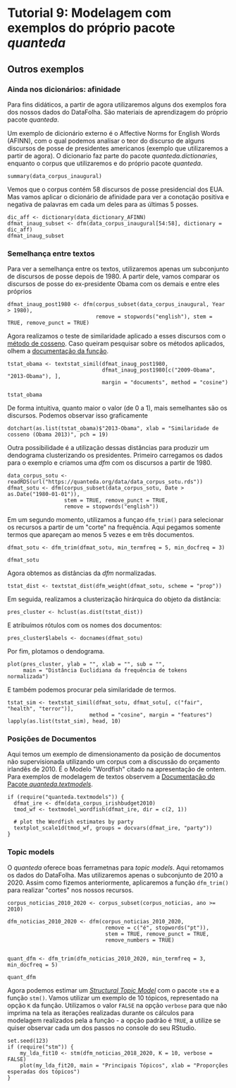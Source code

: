 # Tutorial 9: Modelagem com exemplos do próprio pacote *quanteda*

## Outros exemplos

### Ainda nos dicionários: afinidade

Para fins didáticos, a partir de agora utilizaremos alguns dos exemplos fora dos nossos dados do DataFolha. São materiais de aprendizagem do próprio pacote *quanteda*. 

Um exemplo de dicionário externo é o Affective Norms for English Words (AFINN), com o qual podemos analisar o teor do discurso de alguns discursos de posse de presidentes americanos (exemplo que utilizaremos a partir de agora). O dicionario faz parte do pacote *quanteda.dictionaries*, enquanto o corpus que utilizaremos e do próprio pacote *quanteda*.

```{r}
summary(data_corpus_inaugural)
```

Vemos que o corpus contém 58 discursos de posse presidencial dos EUA. Mas vamos aplicar o dicionário de afinidade para ver a conotação positiva e negativa de palavras em cada um deles para as últimas 5 posses.


```{r, eval = FALSE}
dic_aff <- dictionary(data_dictionary_AFINN)
dfmat_inaug_subset <- dfm(data_corpus_inaugural[54:58], dictionary = dic_aff)
dfmat_inaug_subset
```

### Semelhança entre textos

Para ver a semelhança entre os textos, utilizaremos apenas um subconjunto de discursos de posse depois de 1980. A partir dele, vamos comparar os discursos de posse do ex-presidente Obama com os demais e entre eles próprios 

```{r fig.width = 6, fig.height = 3}
dfmat_inaug_post1980 <- dfm(corpus_subset(data_corpus_inaugural, Year > 1980),
                            remove = stopwords("english"), stem = TRUE, remove_punct = TRUE)
```

Agora realizamos o teste de similaridade aplicado a esses discursos com o [método de cosseno](https://sites.temple.edu/tudsc/2017/03/30/measuring-similarity-between-texts-in-python/#:~:text=The%20cosine%20similarity%20is%20the,the%20similarity%20between%20two%20documents.). Caso queiram pesquisar sobre os métodos aplicados, olhem a [documentação da função](https://www.rdocumentation.org/packages/quanteda/versions/2.1.1/topics/textstat_simil).

```{r fig.width = 6, fig.height = 3}
tstat_obama <- textstat_simil(dfmat_inaug_post1980,
                              dfmat_inaug_post1980[c("2009-Obama", "2013-Obama"), ],
                              margin = "documents", method = "cosine")

tstat_obama
```

De forma intuitiva, quanto maior o valor (de 0 a 1), mais semelhantes são os discursos. Podemos observar isso graficamente

```{r fig.width = 6, fig.height = 3}
dotchart(as.list(tstat_obama)$"2013-Obama", xlab = "Similaridade de cosseno (Obama 2013)", pch = 19)
```

Outra possibilidade é a utilização dessas distâncias para produzir um dendograma clusterizando os presidentes. Primeiro carregamos os dados para o exemplo e criamos uma *dfm* com os discursos a partir de 1980.

```{r, eval = FALSE}
data_corpus_sotu <- readRDS(url("https://quanteda.org/data/data_corpus_sotu.rds"))
dfmat_sotu <- dfm(corpus_subset(data_corpus_sotu, Date > as.Date("1980-01-01")),
                  stem = TRUE, remove_punct = TRUE,
                  remove = stopwords("english"))
```

Em um segundo momento, utilizamos a funçao `dfm_trim()` para selecionar os recursos a partir de um "corte" na frequência. Aqui pegamos somente termos que apareçam ao menos 5 vezes e em três documentos. 

```{r, eval = FALSE}
dfmat_sotu <- dfm_trim(dfmat_sotu, min_termfreq = 5, min_docfreq = 3)

dfmat_sotu
```
Agora obtemos as distâncias da *dfm* normalizadas.

```{r}
tstat_dist <- textstat_dist(dfm_weight(dfmat_sotu, scheme = "prop"))
```

Em seguida, realizamos a clusterização hirárquica do objeto da distância:

```{r}
pres_cluster <- hclust(as.dist(tstat_dist))
```

E atribuímos rótulos com os nomes dos documentos:

```{r}
pres_cluster$labels <- docnames(dfmat_sotu)
```

Por fim, plotamos o dendograma.

```{r, fig.width = 8, fig.height = 5}
plot(pres_cluster, ylab = "", xlab = "", sub = "",
     main = "Distância Euclidiana da frequência de tokens normalizada")
```

E também podemos procurar pela similaridade de termos.

```{r}
tstat_sim <- textstat_simil(dfmat_sotu, dfmat_sotu[, c("fair", "health", "terror")],
                          method = "cosine", margin = "features")
lapply(as.list(tstat_sim), head, 10)
```

### Posições de Documentos

Aqui temos um exemplo de dimensionamento da posição de documentos não supervisionada utilizando um corpus com a discussão do orçamento irlandês de 2010. É o Modelo "Wordfish" citado na apresentação de ontem. Para exemplos de modelagem de textos observem a [Documentação do Pacote *quanteda.textmodels*](https://www.rdocumentation.org/packages/quanteda.textmodels/versions/0.9.1). 

```{r fig.width = 7, fig.height = 5}
if (require("quanteda.textmodels")) {
  dfmat_ire <- dfm(data_corpus_irishbudget2010)
  tmod_wf <- textmodel_wordfish(dfmat_ire, dir = c(2, 1))
  
  # plot the Wordfish estimates by party
  textplot_scale1d(tmod_wf, groups = docvars(dfmat_ire, "party"))
}
```

### Topic models

O *quanteda* oferece boas ferrametnas para *topic models*. Aqui retomamos os dados do DataFolha. Mas utilizaremos apenas o subconjunto de 2010 a 2020. Assim como fizemos anteriormente, aplicaremos a função `dfm_trim()` para realizar "cortes" nos nossos recursos. 

```{r}
corpus_noticias_2010_2020 <- corpus_subset(corpus_noticias, ano >= 2010)

dfm_noticias_2010_2020 <- dfm(corpus_noticias_2010_2020,
                               remove = c("é", stopwords("pt")),
                               stem = TRUE, remove_punct = TRUE,
                               remove_numbers = TRUE)


quant_dfm <- dfm_trim(dfm_noticias_2010_2020, min_termfreq = 3, min_docfreq = 5)

quant_dfm
```

Agora podemos estimar um [*Structural Topic Model*](https://www.rdocumentation.org/packages/stm/versions/1.3.6/topics/stm) com o pacote `stm` e a função `stm()`. Vamos utilizar um exemplo de 10 tópicos, representado na opção `K` da função. Utilizamos o valor `FALSE` na opção `verbose` para que não imprima na tela as iterações realizadas durante os cálculos para modelagem realizados pela a função - a opção padrão é `TRUE`, a utilize se quiser observar cada um dos passos no console do seu RStudio.

```{r fig.width = 7, fig.height = 5}
set.seed(123)
if (require("stm")) {
    my_lda_fit10 <- stm(dfm_noticias_2018_2020, K = 10, verbose = FALSE)
    plot(my_lda_fit20, main = "Principais Tópicos", xlab = "Proporções esperadas dos tópicos")    
}
```
